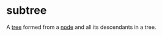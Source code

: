 # subtree

A [tree](/data_md/mathematics/definitions/graph/tree/tree.md) formed from a [node](/data_md/mathematics/definitions/graph/node.md) and all its descendants in a tree.